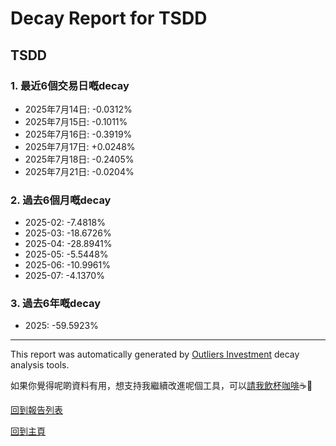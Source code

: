 # Decay Report for TSDD

## TSDD

### 1. 最近6個交易日嘅decay

- 2025年7月14日: -0.0312%
- 2025年7月15日: -0.1011%
- 2025年7月16日: -0.3919%
- 2025年7月17日: +0.0248%
- 2025年7月18日: -0.2405%
- 2025年7月21日: -0.0204%

### 2. 過去6個月嘅decay

- 2025-02: -7.4818%
- 2025-03: -18.6726%
- 2025-04: -28.8941%
- 2025-05: -5.5448%
- 2025-06: -10.9961%
- 2025-07: -4.1370%

### 3. 過去6年嘅decay

- 2025: -59.5923%

------------------------------
This report was automatically generated by [Outliers Investment](https://outliersecon.github.io/Outliers-Investment/) decay analysis tools.

如果你覺得呢啲資料有用，想支持我繼續改進呢個工具，可以[請我飲杯咖啡](https://buymeacoffee.com/outliersecon)☕🙏

[回到報告列表](https://outliersecon.github.io/Outliers-Investment/reports/reports_public)

[回到主頁](https://outliersecon.github.io/Outliers-Investment/)